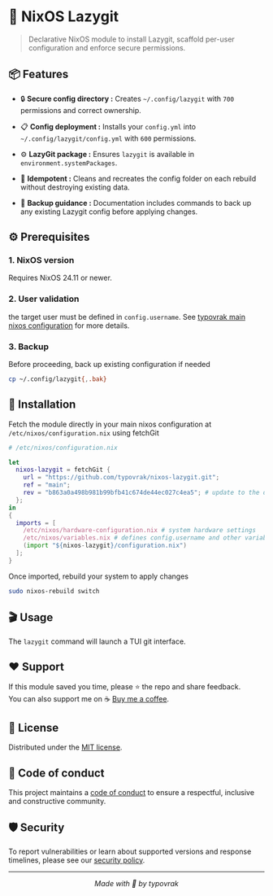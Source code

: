 # 🫆 NixOS Lazygit

> Declarative NixOS module to install Lazygit, scaffold per-user configuration and enforce secure permissions.

## 📦 Features

- 🔒 **Secure config directory :** Creates ```~/.config/lazygit``` with ```700``` permissions and correct ownership.

- 📋 **Config deployment :** Installs your ```config.yml``` into ```~/.config/lazygit/config.yml``` with ```600``` permissions.

- ⚙️ **LazyGit package :** Ensures ```lazygit``` is available in ```environment.systemPackages```.

- 🔄 **Idempotent :** Cleans and recreates the config folder on each rebuild without destroying existing data.

- 💾 **Backup guidance :** Documentation includes commands to back up any existing Lazygit config before applying changes.

## ⚙️ Prerequisites

### 1. NixOS version
Requires NixOS 24.11 or newer.

### 2. User validation
the target user must be defined in ```config.username```. See [typovrak main nixos configuration](https://github.com/typovrak/nixos) for more details.

### 3. Backup
Before proceeding, back up existing configuration if needed
```bash
cp ~/.config/lazygit{,.bak}
```

## 🚀 Installation
Fetch the module directly in your main nixos configuration at ```/etc/nixos/configuration.nix``` using fetchGit
```nix
# /etc/nixos/configuration.nix

let
  nixos-lazygit = fetchGit {
    url = "https://github.com/typovrak/nixos-lazygit.git";
    ref = "main";
    rev = "b863a0a498b981b99bfb41c674de44ec027c4ea5"; # update to the desired commit
  };
in
{
  imports = [
    /etc/nixos/hardware-configuration.nix # system hardware settings
    /etc/nixos/variables.nix # defines config.username and other variables, see https://github.com/typovrak/nixos for more details
    (import "${nixos-lazygit}/configuration.nix")
  ];
}
```

Once imported, rebuild your system to apply changes
```bash
sudo nixos-rebuild switch
```

## 🎬 Usage

The ```lazygit``` command will launch a TUI git interface.

## ❤️ Support

If this module saved you time, please ⭐️ the repo and share feedback.  
You can also support me on ☕ [Buy me a coffee](https://www.buymeacoffee.com/typovrak).

## 📝 License

Distributed under the [MIT license](LICENSE.md).

## 📜 Code of conduct

This project maintains a [code of conduct](.github/CODE_OF_CONDUCT.md) to ensure a respectful, inclusive and constructive community.

## 🛡️ Security

To report vulnerabilities or learn about supported versions and response timelines, please see our [security policy](.github/SECURITY.md).

---

<p align="center"><i>Made with 💜 by typovrak</i></p>
